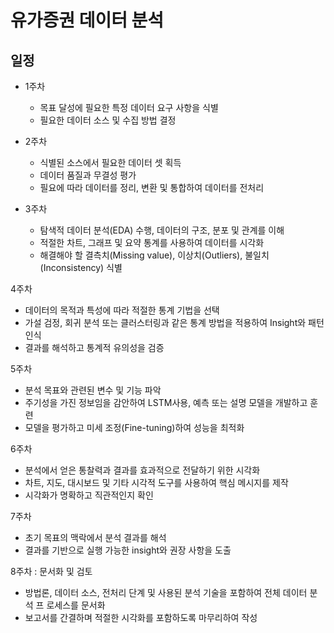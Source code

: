 # 유가증권 데이터 분석

## 일정
- 1주차
  - 목표 달성에 필요한 특정 데이터 요구 사항을 식별
  - 필요한 데이터 소스 및 수집 방법 결정

- 2주차
  - 식별된 소스에서 필요한 데이터 셋 획득
  - 데이터 품질과 무결성 평가
  - 필요에 따라 데이터를 정리, 변환 및 통합하여 데이터를 전처리

- 3주차
  - 탐색적 데이터 분석(EDA) 수행, 데이터의 구조, 분포 및 관계를 이해
  - 적절한 차트, 그래프 및 요약 통계를 사용하여 데이터를 시각화
  - 해결해야 할 결측치(Missing value), 이상치(Outliers), 불일치(Inconsistency) 식별

4주차
- 데이터의 목적과 특성에 따라 적절한 통계 기법을 선택
- 가설 검정, 회귀 분석 또는 클러스터링과 같은 통계 방법을 적용하여 Insight와 패턴 인식
- 결과를 해석하고 통계적 유의성을 검증

5주차
- 분석 목표와 관련된 변수 및 기능 파악
- 주기성을 가진 정보임을 감안하여 LSTM사용, 예측 또는 설명 모델을 개발하고 훈련
- 모델을 평가하고 미세 조정(Fine-tuning)하여 성능을 최적화

6주차
- 분석에서 얻은 통찰력과 결과를 효과적으로 전달하기 위한 시각화
- 차트, 지도, 대시보드 및 기타 시각적 도구를 사용하여 핵심 메시지를 제작
- 시각화가 명확하고 직관적인지 확인

7주차
- 초기 목표의 맥락에서 분석 결과를 해석
- 결과를 기반으로 실행 가능한 insight와 권장 사항을 도출

8주차 : 문서화 및 검토
- 방법론, 데이터 소스, 전처리 단계 및 사용된 분석 기술을 포함하여 전체 데이터 분석 프  로세스를 문서화
- 보고서를 간결하며 적절한 시각화를 포함하도록 마무리하여 작성
